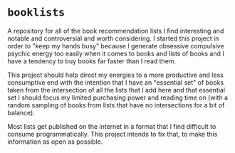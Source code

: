 # `booklists`

A repository for all of the book recommendation lists I find interesting and
notable and controversial and worth considering. I started this project in order
to "keep my hands busy" because I generate obsessive compulsive psychic energy
too easily when it comes to books and lists of books and I have a tendency to
buy books far faster than I read them.

This project should help direct my energies to a more productive and less
consumptive end with the intention that I have an "essential set" of books taken
from the intersection of all the lists that I add here and that essential set I
should focus my limited purchasing power and reading time on (with a random
sampling of books from lists that have no intersections for a bit of balance).

Most lists get published on the internet in a format that I find difficult to
consume programmatically. This project intends to fix that, to make this
information as open as possible.
